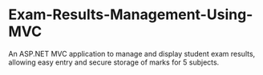 # Exam-Results-Management-Using-MVC
An ASP.NET MVC application to manage and display student exam results, allowing easy entry and secure storage of marks for 5 subjects.
